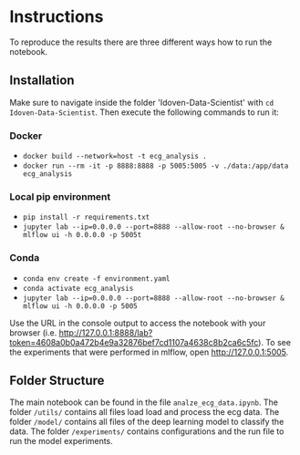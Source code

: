 # Instructions
To reproduce the results there are three different ways how to run the notebook.

## Installation
Make sure to navigate inside the folder 'Idoven-Data-Scientist' with 
`cd Idoven-Data-Scientist`. Then execute the following commands to run it:

### Docker
* `docker build --network=host -t ecg_analysis .`
* `docker run --rm -it -p 8888:8888 -p 5005:5005 -v ./data:/app/data ecg_analysis`

### Local pip environment
* `pip install -r requirements.txt`
* `jupyter lab --ip=0.0.0.0 --port=8888 --allow-root --no-browser & mlflow ui -h 0.0.0.0 -p 5005t`

### Conda
* `conda env create -f environment.yaml`
* `conda activate ecg_analysis`
* `jupyter lab --ip=0.0.0.0 --port=8888 --allow-root --no-browser & mlflow ui -h 0.0.0.0 -p 5005`

Use the URL in the console output to access the notebook with your browser 
(i.e. http://127.0.0.1:8888/lab?token=4608a0b0a472b4e9a32876bef7cd1107a4638c8b2ca6c5fc).
To see the experiments that were performed in mlflow, open http://127.0.0.1:5005.

## Folder Structure
The main notebook can be found in the file `analze_ecg_data.ipynb`.
The folder `/utils/` contains all files load load and process the ecg data.
The folder `/model/` contains all files of the deep learning model to classify the data.
The folder `/experiments/` contains configurations and the run file to run the model experiments.